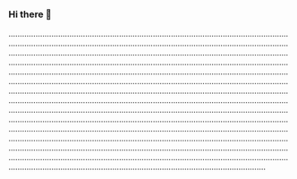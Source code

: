 ### Hi there 👋

..........................................................................................................................................................................................................................................................................................................................................................................................................................................................................................................................................................................................................................................................................................................................................................................................................................................................................................................................................................................................................................................................................................................................................................................................................................................................................................................................................................................................................................................................................................................................................................................................................................................................................................................................................................................................................................................................................................................................